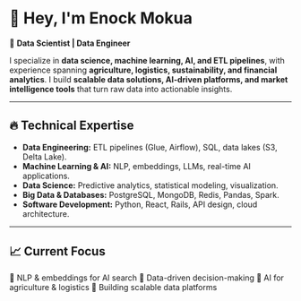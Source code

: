 # 👋 Hey, I'm Enock Mokua  

🚀 **Data Scientist | Data Engineer**  

I specialize in **data science, machine learning, AI, and ETL pipelines**, with experience spanning **agriculture, logistics, sustainability, and financial analytics**. I build **scalable data solutions, AI-driven platforms, and market intelligence tools** that turn raw data into actionable insights.

---

## 🔥 **Technical Expertise**  
- **Data Engineering:** ETL pipelines (Glue, Airflow), SQL, data lakes (S3, Delta Lake).  
- **Machine Learning & AI:** NLP, embeddings, LLMs, real-time AI applications.  
- **Data Science:** Predictive analytics, statistical modeling, visualization.  
- **Big Data & Databases:** PostgreSQL, MongoDB, Redis, Pandas, Spark.  
- **Software Development:** Python, React, Rails, API design, cloud architecture.  

---

## 📈 **Current Focus**  
🔬 NLP & embeddings for AI search 🔹 Data-driven decision-making 🔹 AI for agriculture & logistics 🔹 Building scalable data platforms  





